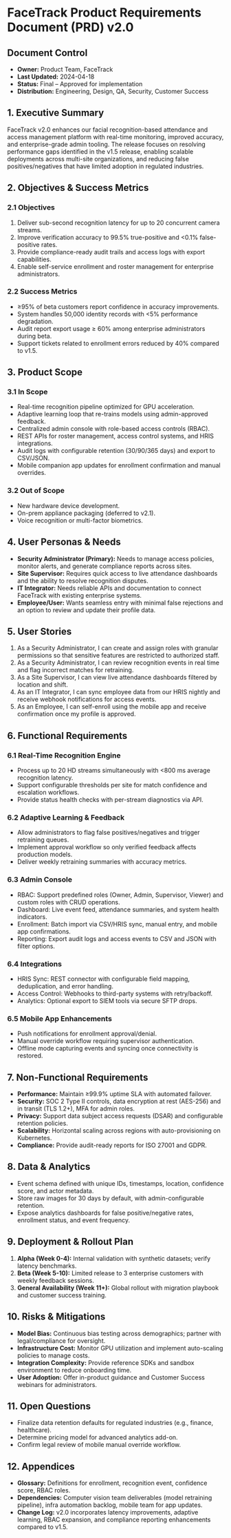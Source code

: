 # FaceTrack Product Requirements Document (PRD) v2.0

## Document Control
- **Owner:** Product Team, FaceTrack
- **Last Updated:** 2024-04-18
- **Status:** Final – Approved for implementation
- **Distribution:** Engineering, Design, QA, Security, Customer Success

## 1. Executive Summary
FaceTrack v2.0 enhances our facial recognition-based attendance and access management platform with real-time monitoring, improved accuracy, and enterprise-grade admin tooling. The release focuses on resolving performance gaps identified in the v1.5 release, enabling scalable deployments across multi-site organizations, and reducing false positives/negatives that have limited adoption in regulated industries.

## 2. Objectives & Success Metrics
### 2.1 Objectives
1. Deliver sub-second recognition latency for up to 20 concurrent camera streams.
2. Improve verification accuracy to 99.5% true-positive and <0.1% false-positive rates.
3. Provide compliance-ready audit trails and access logs with export capabilities.
4. Enable self-service enrollment and roster management for enterprise administrators.

### 2.2 Success Metrics
- ≥95% of beta customers report confidence in accuracy improvements.
- System handles 50,000 identity records with <5% performance degradation.
- Audit report export usage ≥ 60% among enterprise administrators during beta.
- Support tickets related to enrollment errors reduced by 40% compared to v1.5.

## 3. Product Scope
### 3.1 In Scope
- Real-time recognition pipeline optimized for GPU acceleration.
- Adaptive learning loop that re-trains models using admin-approved feedback.
- Centralized admin console with role-based access controls (RBAC).
- REST APIs for roster management, access control systems, and HRIS integrations.
- Audit logs with configurable retention (30/90/365 days) and export to CSV/JSON.
- Mobile companion app updates for enrollment confirmation and manual overrides.

### 3.2 Out of Scope
- New hardware device development.
- On-prem appliance packaging (deferred to v2.1).
- Voice recognition or multi-factor biometrics.

## 4. User Personas & Needs
- **Security Administrator (Primary):** Needs to manage access policies, monitor alerts, and generate compliance reports across sites.
- **Site Supervisor:** Requires quick access to live attendance dashboards and the ability to resolve recognition disputes.
- **IT Integrator:** Needs reliable APIs and documentation to connect FaceTrack with existing enterprise systems.
- **Employee/User:** Wants seamless entry with minimal false rejections and an option to review and update their profile data.

## 5. User Stories
1. As a Security Administrator, I can create and assign roles with granular permissions so that sensitive features are restricted to authorized staff.
2. As a Security Administrator, I can review recognition events in real time and flag incorrect matches for retraining.
3. As a Site Supervisor, I can view live attendance dashboards filtered by location and shift.
4. As an IT Integrator, I can sync employee data from our HRIS nightly and receive webhook notifications for access events.
5. As an Employee, I can self-enroll using the mobile app and receive confirmation once my profile is approved.

## 6. Functional Requirements
### 6.1 Real-Time Recognition Engine
- Process up to 20 HD streams simultaneously with <800 ms average recognition latency.
- Support configurable thresholds per site for match confidence and escalation workflows.
- Provide status health checks with per-stream diagnostics via API.

### 6.2 Adaptive Learning & Feedback
- Allow administrators to flag false positives/negatives and trigger retraining queues.
- Implement approval workflow so only verified feedback affects production models.
- Deliver weekly retraining summaries with accuracy metrics.

### 6.3 Admin Console
- RBAC: Support predefined roles (Owner, Admin, Supervisor, Viewer) and custom roles with CRUD operations.
- Dashboard: Live event feed, attendance summaries, and system health indicators.
- Enrollment: Batch import via CSV/HRIS sync, manual entry, and mobile app confirmations.
- Reporting: Export audit logs and access events to CSV and JSON with filter options.

### 6.4 Integrations
- HRIS Sync: REST connector with configurable field mapping, deduplication, and error handling.
- Access Control: Webhooks to third-party systems with retry/backoff.
- Analytics: Optional export to SIEM tools via secure SFTP drops.

### 6.5 Mobile App Enhancements
- Push notifications for enrollment approval/denial.
- Manual override workflow requiring supervisor authentication.
- Offline mode capturing events and syncing once connectivity is restored.

## 7. Non-Functional Requirements
- **Performance:** Maintain ≥99.9% uptime SLA with automated failover.
- **Security:** SOC 2 Type II controls, data encryption at rest (AES-256) and in transit (TLS 1.2+), MFA for admin roles.
- **Privacy:** Support data subject access requests (DSAR) and configurable retention policies.
- **Scalability:** Horizontal scaling across regions with auto-provisioning on Kubernetes.
- **Compliance:** Provide audit-ready reports for ISO 27001 and GDPR.

## 8. Data & Analytics
- Event schema defined with unique IDs, timestamps, location, confidence score, and actor metadata.
- Store raw images for 30 days by default, with admin-configurable retention.
- Expose analytics dashboards for false positive/negative rates, enrollment status, and event frequency.

## 9. Deployment & Rollout Plan
1. **Alpha (Week 0-4):** Internal validation with synthetic datasets; verify latency benchmarks.
2. **Beta (Week 5-10):** Limited release to 3 enterprise customers with weekly feedback sessions.
3. **General Availability (Week 11+):** Global rollout with migration playbook and customer success training.

## 10. Risks & Mitigations
- **Model Bias:** Continuous bias testing across demographics; partner with legal/compliance for oversight.
- **Infrastructure Cost:** Monitor GPU utilization and implement auto-scaling policies to manage costs.
- **Integration Complexity:** Provide reference SDKs and sandbox environment to reduce onboarding time.
- **User Adoption:** Offer in-product guidance and Customer Success webinars for administrators.

## 11. Open Questions
- Finalize data retention defaults for regulated industries (e.g., finance, healthcare).
- Determine pricing model for advanced analytics add-on.
- Confirm legal review of mobile manual override workflow.

## 12. Appendices
- **Glossary:** Definitions for enrollment, recognition event, confidence score, RBAC roles.
- **Dependencies:** Computer vision team deliverables (model retraining pipeline), infra automation backlog, mobile team for app updates.
- **Change Log:** v2.0 incorporates latency improvements, adaptive learning, RBAC expansion, and compliance reporting enhancements compared to v1.5.

